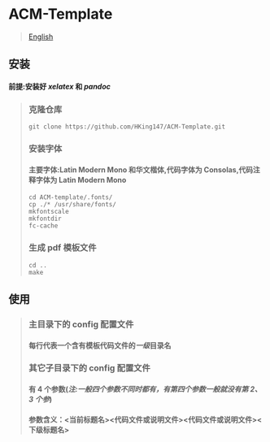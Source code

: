 # ACM-Template

> [English](./README.md)

## 安装

#### 前提:安装好 _xelatex_ 和 _pandoc_

> ### 克隆仓库
>
> ```shell
> git clone https://github.com/HKing147/ACM-Template.git
> ```
>
> ### 安装字体
>
> #### 主要字体:Latin Modern Mono 和华文楷体,代码字体为 Consolas,代码注释字体为 Latin Modern Mono
>
> ```shell
> cd ACM-template/.fonts/
> cp ./* /usr/share/fonts/
> mkfontscale
> mkfontdir
> fc-cache
> ```
>
> ### 生成 pdf 模板文件
>
> ```shell
> cd ..
> make
> ```

## 使用

> ### 主目录下的 config 配置文件
>
> #### 每行代表一个含有模板代码文件的*一级*目录名
>
> ### 其它子目录下的 config 配置文件
>
> #### 有 4 个参数(_注:一般四个参数不同时都有，有第四个参数一般就没有第 2、3 个参_)
>
> #### 参数含义：<当前标题名><代码文件或说明文件><代码文件或说明文件><下级标题名>
